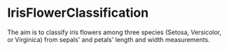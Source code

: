 # IrisFlowerClassification
The aim is to classify iris flowers among three species (Setosa, Versicolor, or Virginica) from sepals' and petals' length and width measurements.
